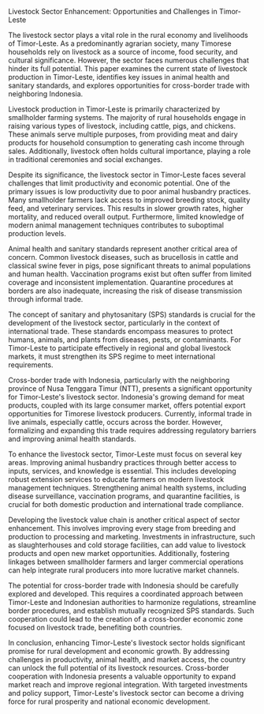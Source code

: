 Livestock Sector Enhancement: Opportunities and Challenges in Timor-Leste

The livestock sector plays a vital role in the rural economy and livelihoods of Timor-Leste. As a predominantly agrarian society, many Timorese households rely on livestock as a source of income, food security, and cultural significance. However, the sector faces numerous challenges that hinder its full potential. This paper examines the current state of livestock production in Timor-Leste, identifies key issues in animal health and sanitary standards, and explores opportunities for cross-border trade with neighboring Indonesia.

Livestock production in Timor-Leste is primarily characterized by smallholder farming systems. The majority of rural households engage in raising various types of livestock, including cattle, pigs, and chickens. These animals serve multiple purposes, from providing meat and dairy products for household consumption to generating cash income through sales. Additionally, livestock often holds cultural importance, playing a role in traditional ceremonies and social exchanges.

Despite its significance, the livestock sector in Timor-Leste faces several challenges that limit productivity and economic potential. One of the primary issues is low productivity due to poor animal husbandry practices. Many smallholder farmers lack access to improved breeding stock, quality feed, and veterinary services. This results in slower growth rates, higher mortality, and reduced overall output. Furthermore, limited knowledge of modern animal management techniques contributes to suboptimal production levels.

Animal health and sanitary standards represent another critical area of concern. Common livestock diseases, such as brucellosis in cattle and classical swine fever in pigs, pose significant threats to animal populations and human health. Vaccination programs exist but often suffer from limited coverage and inconsistent implementation. Quarantine procedures at borders are also inadequate, increasing the risk of disease transmission through informal trade.

The concept of sanitary and phytosanitary (SPS) standards is crucial for the development of the livestock sector, particularly in the context of international trade. These standards encompass measures to protect humans, animals, and plants from diseases, pests, or contaminants. For Timor-Leste to participate effectively in regional and global livestock markets, it must strengthen its SPS regime to meet international requirements.

Cross-border trade with Indonesia, particularly with the neighboring province of Nusa Tenggara Timur (NTT), presents a significant opportunity for Timor-Leste's livestock sector. Indonesia's growing demand for meat products, coupled with its large consumer market, offers potential export opportunities for Timorese livestock producers. Currently, informal trade in live animals, especially cattle, occurs across the border. However, formalizing and expanding this trade requires addressing regulatory barriers and improving animal health standards.

To enhance the livestock sector, Timor-Leste must focus on several key areas. Improving animal husbandry practices through better access to inputs, services, and knowledge is essential. This includes developing robust extension services to educate farmers on modern livestock management techniques. Strengthening animal health systems, including disease surveillance, vaccination programs, and quarantine facilities, is crucial for both domestic production and international trade compliance.

Developing the livestock value chain is another critical aspect of sector enhancement. This involves improving every stage from breeding and production to processing and marketing. Investments in infrastructure, such as slaughterhouses and cold storage facilities, can add value to livestock products and open new market opportunities. Additionally, fostering linkages between smallholder farmers and larger commercial operations can help integrate rural producers into more lucrative market channels.

The potential for cross-border trade with Indonesia should be carefully explored and developed. This requires a coordinated approach between Timor-Leste and Indonesian authorities to harmonize regulations, streamline border procedures, and establish mutually recognized SPS standards. Such cooperation could lead to the creation of a cross-border economic zone focused on livestock trade, benefiting both countries.

In conclusion, enhancing Timor-Leste's livestock sector holds significant promise for rural development and economic growth. By addressing challenges in productivity, animal health, and market access, the country can unlock the full potential of its livestock resources. Cross-border cooperation with Indonesia presents a valuable opportunity to expand market reach and improve regional integration. With targeted investments and policy support, Timor-Leste's livestock sector can become a driving force for rural prosperity and national economic development.